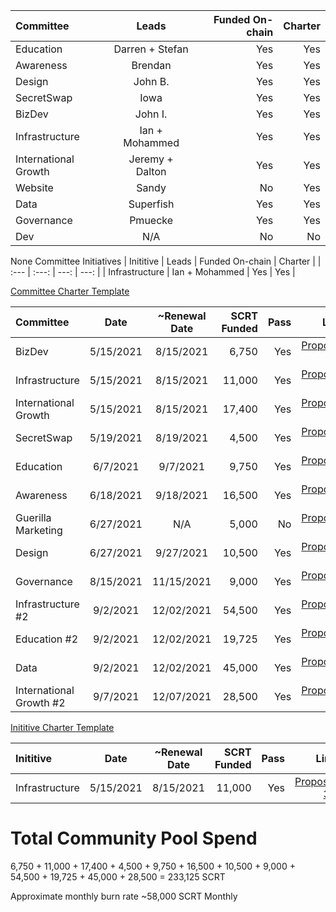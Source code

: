 | Committee | Leads | Funded On-chain | Charter |
| :---         |     :---:      |          ---: | ---: |
| Education   | Darren + Stefan    | Yes    |  Yes    | 
| Awareness   | Brendan    | Yes    |  Yes    | 
| Design   | John B.     | Yes    |  Yes    | 
| SecretSwap   | Iowa    | Yes    |  Yes    | 
| BizDev  | John I.    | Yes    |  Yes    | 
| Infrastructure  | Ian + Mohammed   | Yes    |  Yes    | 
| International Growth  | Jeremy + Dalton    | Yes    |  Yes    | 
| Website   | Sandy | No    |  Yes    | 
| Data  | Superfish   | Yes   |  Yes    | 
| Governance | Pmuecke   | Yes   |  Yes   | 
| Dev | N/A   | No   |  No   | 

None Committee Initiatives
| Inititive | Leads | Funded On-chain | Charter |
| :---         |     :---:      |          ---: | ---: |
| Infrastructure  | Ian + Mohammed   | Yes    |  Yes    | 

[Committee Charter Template](https://docs.google.com/document/d/1vEq_BD6wOqVbFCbBcdVJ7XdSnjsECXXOVpsMb0r5bLw/edit?usp=sharing)

| Committee | Date | ~Renewal Date | SCRT Funded | Pass | Link |
| :---         |     :---:      |  :---:      |          ---: | ---: | ---: |
| BizDev| 5/15/2021 | 8/15/2021 | 6,750 | Yes |  [Proposal 34](https://secretnodes.com/secret/chains/secret-2/governance/proposals/34) |
| Infrastructure| 5/15/2021| 8/15/2021 | 11,000 | Yes| [Proposal 35](https://secretnodes.com/secret/chains/secret-2/governance/proposals/35)| 
| International Growth | 5/15/2021 | 8/15/2021 |  17,400| Yes | [Proposal 36](https://secretnodes.com/secret/chains/secret-2/governance/proposals/36)| 
| SecretSwap| 5/19/2021| 8/19/2021 | 4,500 | Yes| [Proposal 37](https://secretnodes.com/secret/chains/secret-2/governance/proposals/37)| 
| Education | 6/7/2021| 9/7/2021 | 9,750 | Yes| [Proposal 38](https://secretnodes.com/secret/chains/secret-2/governance/proposals/38)| 
| Awareness| 6/18/2021| 9/18/2021 | 16,500 | Yes| [Proposal 40](https://secretnodes.com/secret/chains/secret-2/governance/proposals/40)| 
| Guerilla Marketing| 6/27/2021| N/A |  5,000 | No| [Proposal 41](https://secretnodes.com/secret/chains/secret-2/governance/proposals/41)| 
| Design| 6/27/2021| 9/27/2021| 10,500 | Yes| [Proposal 42](https://secretnodes.com/secret/chains/secret-2/governance/proposals/42)| 
| Governance| 8/15/2021| 11/15/2021| 9,000 | Yes| [Proposal 46](https://secretnodes.com/secret/chains/secret-2/governance/proposals/46)| 
| Infrastructure #2| 9/2/2021| 12/02/2021| 54,500 | Yes| [Proposal 47](https://secretnodes.com/secret/chains/secret-2/governance/proposals/47)|
| Education #2| 9/2/2021| 12/02/2021| 19,725 | Yes| [Proposal 48](https://secretnodes.com/secret/chains/secret-2/governance/proposals/48)|
| Data | 9/2/2021| 12/02/2021| 45,000 | Yes| [Proposal 49](https://secretnodes.com/secret/chains/secret-2/governance/proposals/49)|
| International Growth #2 | 9/7/2021| 12/07/2021| 28,500 | Yes| [Proposal 50](https://secretnodes.com/secret/chains/secret-2/governance/proposals/50)|

[Inititive Charter Template](https://docs.google.com/document/d/1vEq_BD6wOqVbFCbBcdVJ7XdSnjsECXXOVpsMb0r5bLw/edit?usp=sharing)

| Inititive | Date | ~Renewal Date | SCRT Funded | Pass | Link |
| :---         |     :---:      |  :---:      |          ---: | ---: | ---: |
| Infrastructure| 5/15/2021| 8/15/2021 | 11,000 | Yes| [Proposal 35](https://secretnodes.com/secret/chains/secret-2/governance/proposals/35)| 

# Total Community Pool Spend
6,750 + 11,000 + 17,400 + 4,500 + 9,750 + 16,500 + 10,500 + 9,000 + 54,500 + 19,725 + 45,000 + 28,500 = 233,125 SCRT

Approximate monthly burn rate ~58,000 SCRT Monthly

